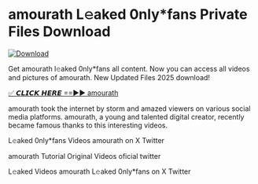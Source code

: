 # amourath L𝚎aked 0nly*fans Private Files Download

[![Download](https://i.imgur.com/PoXn3jX.png)](https://mediafirer.com/amourath)

Get amourath l𝚎aked 0nly*fans all content. Now you can access all videos and pictures of amourath. New Updated Files 2025 download!

[✅ 𝘾𝙇𝙄𝘾𝙆 𝙃𝙀𝙍𝙀 ==►► amourath](https://mediafirer.com/amourath)

amourath took the internet by storm and amazed viewers on various social media platforms. amourath, a young and talented digital creator, recently became famous thanks to this interesting videos.

L𝚎aked 0nly*fans Videos amourath on X Twitter

amourath Tutorial Original Videos oficial twitter

L𝚎aked Videos amourath L𝚎aked 0nly*fans on X Twitter